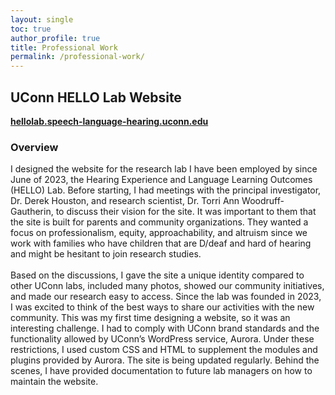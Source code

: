```yaml
---
layout: single
toc: true
author_profile: true
title: Professional Work
permalink: /professional-work/
---
```


## UConn HELLO Lab Website

**[hellolab.speech-language-hearing.uconn.edu](https://hellolab.speech-language-hearing.uconn.edu/)**

### Overview
I designed the website for the research lab I have been employed by since June of 2023, the Hearing Experience and Language Learning Outcomes (HELLO) Lab. Before starting, I had meetings with the principal investigator, Dr. Derek Houston, and research scientist, Dr. Torri Ann Woodruff-Gautherin, to discuss their vision for the site. It was important to them that the site is built for parents and community organizations. They wanted a focus on professionalism, equity, approachability, and altruism since we work with families who have children that are D/deaf and hard of hearing and might be hesitant to join research studies.\
\
Based on the discussions, I gave the site a unique identity compared to other UConn labs, included many photos, showed our community initiatives, and made our research easy to access. Since the lab was founded in 2023, I was excited to think of the best ways to share our activities with the new community. This was my first time designing a website, so it was an interesting challenge. I had to comply with UConn brand standards and the functionality allowed by UConn’s WordPress service, Aurora. Under these restrictions, I used custom CSS and HTML to supplement the modules and plugins provided by Aurora. The site is being updated regularly. Behind the scenes, I have provided documentation to future lab managers on how to maintain the website.